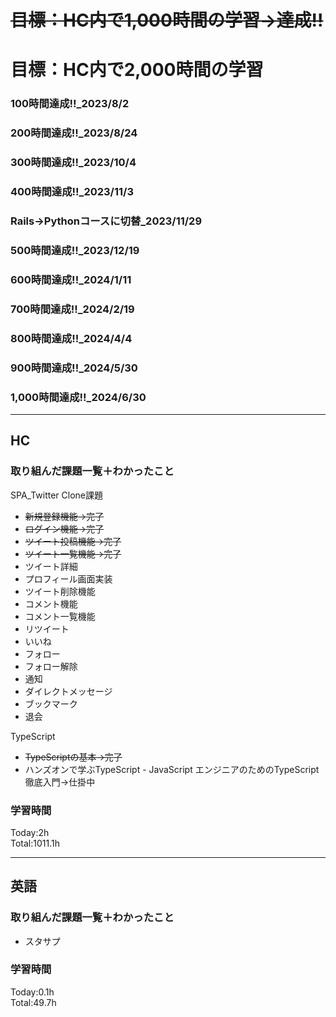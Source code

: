 # ~~目標：HC内で1,000時間の学習→達成!!~~
# 目標：HC内で2,000時間の学習
### 100時間達成!!_2023/8/2
### 200時間達成!!_2023/8/24
### 300時間達成!!_2023/10/4
### 400時間達成!!_2023/11/3
### Rails→Pythonコースに切替_2023/11/29
### 500時間達成!!_2023/12/19
### 600時間達成!!_2024/1/11
### 700時間達成!!_2024/2/19
### 800時間達成!!_2024/4/4
### 900時間達成!!_2024/5/30
### 1,000時間達成!!_2024/6/30

------------------------------------------
## HC
### 取り組んだ課題一覧＋わかったこと
SPA_Twitter Clone課題
- ~~新規登録機能→完了~~
- ~~ログイン機能→完了~~
- ~~ツイート投稿機能→完了~~
- ~~ツイート一覧機能→完了~~
- ツイート詳細
- プロフィール画面実装
- ツイート削除機能
- コメント機能
- コメント一覧機能
- リツイート
- いいね
- フォロー
- フォロー解除
- 通知
- ダイレクトメッセージ
- ブックマーク
- 退会

TypeScript
- ~~TypeScriptの基本→完了~~
- ハンズオンで学ぶTypeScript - JavaScript エンジニアのためのTypeScript徹底入門→仕掛中

### 学習時間
Today:2h<br>
Total:1011.1h

------------------------------------------
## 英語
### 取り組んだ課題一覧＋わかったこと
- スタサプ

### 学習時間
Today:0.1h<br>
Total:49.7h